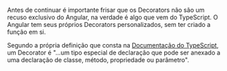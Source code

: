 Antes de continuar é importante frisar que os Decorators não são um recuso exclusivo do Angular, na verdade é algo que vem do TypeScript. O Angular tem seus próprios Decorators personalizados, sem ter criado a função em si.

Segundo a própria definição que consta na [Documentação do TypeScript](https://www.typescriptlang.org/docs/handbook/decorators.html), um Decorator é "...um tipo especial de declaração que pode ser anexado a uma declaração de classe, método, propriedade ou parâmetro".  